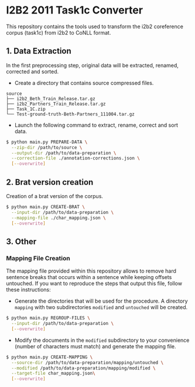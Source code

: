 # I2B2 2011 Task1c Converter

This repository contains the tools used to transform the i2b2 coreference corpus (task1c) from i2b2 to CoNLL format.

## 1. Data Extraction

In the first preprocessing step, original data will be extracted, renamed, corrected and sorted.
 
* Create a directory that contains source compressed files.

```text
source
├── i2b2_Beth_Train_Release.tar.gz
├── i2b2_Partners_Train_Release.tar.gz
├── Task_1C.zip
└── Test-ground-truth-Beth-Partners_111004.tar.gz
```

* Launch the following command to extract, rename, correct and sort data.

```bash
$ python main.py PREPARE-DATA \
  --zip-dir /path/to/source \
  --output-dir /path/to/data-preparation \
  --correction-file ./annotation-corrections.json \
  [--overwrite] 
```

## 2. Brat version creation

Creation of a brat version of the corpus.

```bash
$ python main.py CREATE-BRAT \
  --input-dir /path/to/data-preparation \
  --mapping-file ./char_mapping.json \
  [--overwrite]
```

## 3. Other

### Mapping File Creation

The mapping file provided within this repository allows to remove hard sentence breaks that occurs within a sentence
 while keeping offsets untouched.
If you want to reproduce the steps that output this file, follow these instructions:

* Generate the directories that will be used for the procedure. A directory `mapping` with two subdirectories 
`modified` and `untouched` will be created.

```bash
$ python main.py REGROUP-FILES \
  --input-dir /path/to/data-preparation \
  [--overwrite]
```

* Modify the documents in the `modified` subdirectory to your convenience (number of characters must match) and generate
the mapping file.

```bash
$ python main.py CREATE-MAPPING \
  --source-dir /path/to/data-preparation/mapping/untouched \
  --modified /path/to/data-preparation/mapping/modified \
  --target-file char_mapping.json\
  [--overwrite]
```